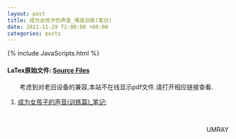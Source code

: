 ```yaml
---
layout: post
title: 成为女孩子的声音_嗓音训练(笔记)
date: 2021-11-29 T2:00:00 +08:00
categories: posts
---
```


{% include JavaScripts.html %}

#### LaTex原始文件: [Source Files](https://github.com/Umaru-Xi/Umaru-Xi.github.io/releases/download/Become_Girls_Voice_Note/Become_Girls_Voice_Note.tar.xz) ####  

&emsp;&emsp;考虑到对老旧设备的兼容,本站不在线显示pdf文件.请打开相应链接查看.  

1. [成为女孩子的声音(训练篇)_笔记](/include/BGV/成为女孩子的声音_训练篇_笔记.pdf);  

&emsp;&emsp;
<p align="right">UMRAY</p>
